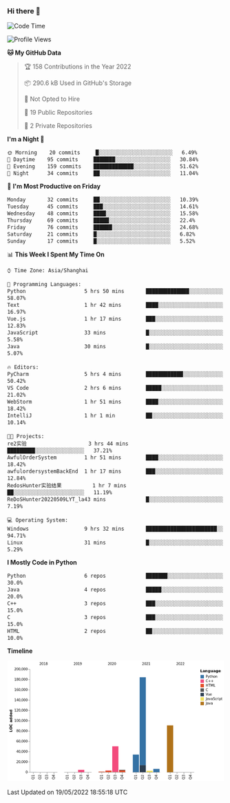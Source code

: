 ### Hi there 👋

<!--START_SECTION:waka-->
![Code Time](http://img.shields.io/badge/Code%20Time-0%20secs-blue)

![Profile Views](http://img.shields.io/badge/Profile%20Views-0-blue)

**🐱 My GitHub Data** 

> 🏆 158 Contributions in the Year 2022
 > 
> 📦 290.6 kB Used in GitHub's Storage 
 > 
> 🚫 Not Opted to Hire
 > 
> 📜 19 Public Repositories 
 > 
> 🔑 2 Private Repositories  
 > 
**I'm a Night 🦉** 

```text
🌞 Morning    20 commits     █░░░░░░░░░░░░░░░░░░░░░░░░   6.49% 
🌆 Daytime    95 commits     ███████░░░░░░░░░░░░░░░░░░   30.84% 
🌃 Evening    159 commits    █████████████░░░░░░░░░░░░   51.62% 
🌙 Night      34 commits     ██░░░░░░░░░░░░░░░░░░░░░░░   11.04%

```
📅 **I'm Most Productive on Friday** 

```text
Monday       32 commits     ██░░░░░░░░░░░░░░░░░░░░░░░   10.39% 
Tuesday      45 commits     ███░░░░░░░░░░░░░░░░░░░░░░   14.61% 
Wednesday    48 commits     ████░░░░░░░░░░░░░░░░░░░░░   15.58% 
Thursday     69 commits     █████░░░░░░░░░░░░░░░░░░░░   22.4% 
Friday       76 commits     ██████░░░░░░░░░░░░░░░░░░░   24.68% 
Saturday     21 commits     █░░░░░░░░░░░░░░░░░░░░░░░░   6.82% 
Sunday       17 commits     █░░░░░░░░░░░░░░░░░░░░░░░░   5.52%

```


📊 **This Week I Spent My Time On** 

```text
⌚︎ Time Zone: Asia/Shanghai

💬 Programming Languages: 
Python                   5 hrs 50 mins       ██████████████░░░░░░░░░░░   58.07% 
Text                     1 hr 42 mins        ████░░░░░░░░░░░░░░░░░░░░░   16.97% 
Vue.js                   1 hr 17 mins        ███░░░░░░░░░░░░░░░░░░░░░░   12.83% 
JavaScript               33 mins             █░░░░░░░░░░░░░░░░░░░░░░░░   5.58% 
Java                     30 mins             █░░░░░░░░░░░░░░░░░░░░░░░░   5.07%

🔥 Editors: 
PyCharm                  5 hrs 4 mins        ████████████░░░░░░░░░░░░░   50.42% 
VS Code                  2 hrs 6 mins        █████░░░░░░░░░░░░░░░░░░░░   21.02% 
WebStorm                 1 hr 51 mins        ████░░░░░░░░░░░░░░░░░░░░░   18.42% 
IntelliJ                 1 hr 1 min          ██░░░░░░░░░░░░░░░░░░░░░░░   10.14%

🐱‍💻 Projects: 
re2实验                    3 hrs 44 mins       █████████░░░░░░░░░░░░░░░░   37.21% 
AwfulOrderSystem         1 hr 51 mins        ████░░░░░░░░░░░░░░░░░░░░░   18.42% 
awfulordersystemBackEnd  1 hr 17 mins        ███░░░░░░░░░░░░░░░░░░░░░░   12.84% 
RedosHunter实验结果          1 hr 7 mins         ██░░░░░░░░░░░░░░░░░░░░░░░   11.19% 
ReDoSHunter20220509LYT_la43 mins             █░░░░░░░░░░░░░░░░░░░░░░░░   7.19%

💻 Operating System: 
Windows                  9 hrs 32 mins       ███████████████████████░░   94.71% 
Linux                    31 mins             █░░░░░░░░░░░░░░░░░░░░░░░░   5.29%

```

**I Mostly Code in Python** 

```text
Python                   6 repos             ███████░░░░░░░░░░░░░░░░░░   30.0% 
Java                     4 repos             █████░░░░░░░░░░░░░░░░░░░░   20.0% 
C++                      3 repos             ███░░░░░░░░░░░░░░░░░░░░░░   15.0% 
C                        3 repos             ███░░░░░░░░░░░░░░░░░░░░░░   15.0% 
HTML                     2 repos             ██░░░░░░░░░░░░░░░░░░░░░░░   10.0%

```


**Timeline**

![Chart not found](https://raw.githubusercontent.com/SuperMaxine/SuperMaxine/main/charts/bar_graph.png) 


 Last Updated on 19/05/2022 18:55:18 UTC
<!--END_SECTION:waka-->

<!--
**SuperMaxine/SuperMaxine** is a ✨ _special_ ✨ repository because its `README.md` (this file) appears on your GitHub profile.

Here are some ideas to get you started:

- 🔭 I’m currently working on ...
- 🌱 I’m currently learning ...
- 👯 I’m looking to collaborate on ...
- 🤔 I’m looking for help with ...
- 💬 Ask me about ...
- 📫 How to reach me: ...
- 😄 Pronouns: ...
- ⚡ Fun fact: ...
-->


